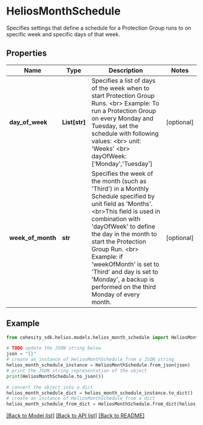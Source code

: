 # HeliosMonthSchedule

Specifies settings that define a schedule for a Protection Group runs to on specific week and specific days of that week.

## Properties

Name | Type | Description | Notes
------------ | ------------- | ------------- | -------------
**day_of_week** | **List[str]** | Specifies a list of days of the week when to start Protection Group Runs. &lt;br&gt; Example: To run a Protection Group on every Monday and Tuesday, set the schedule with following values: &lt;br&gt;  unit: &#39;Weeks&#39; &lt;br&gt;  dayOfWeek: [&#39;Monday&#39;,&#39;Tuesday&#39;] | [optional] 
**week_of_month** | **str** | Specifies the week of the month (such as &#39;Third&#39;) in a Monthly Schedule specified by unit field as &#39;Months&#39;. &lt;br&gt;This field is used in combination with &#39;dayOfWeek&#39; to define the day in the month to start the Protection Group Run. &lt;br&gt; Example: if &#39;weekOfMonth&#39; is set to &#39;Third&#39; and day is set to &#39;Monday&#39;, a backup is performed on the third Monday of every month. | [optional] 

## Example

```python
from cohesity_sdk.helios.models.helios_month_schedule import HeliosMonthSchedule

# TODO update the JSON string below
json = "{}"
# create an instance of HeliosMonthSchedule from a JSON string
helios_month_schedule_instance = HeliosMonthSchedule.from_json(json)
# print the JSON string representation of the object
print(HeliosMonthSchedule.to_json())

# convert the object into a dict
helios_month_schedule_dict = helios_month_schedule_instance.to_dict()
# create an instance of HeliosMonthSchedule from a dict
helios_month_schedule_from_dict = HeliosMonthSchedule.from_dict(helios_month_schedule_dict)
```
[[Back to Model list]](../README.md#documentation-for-models) [[Back to API list]](../README.md#documentation-for-api-endpoints) [[Back to README]](../README.md)


